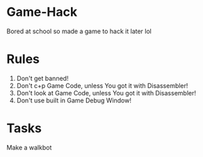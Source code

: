 # Game-Hack
Bored at school so made a game to hack it later lol

# Rules
1. Don't get banned!
2. Don't c+p Game Code, unless You got it with Disassembler!
3. Don't look at Game Code, unless You got it with Disassembler!
4. Don't use built in Game Debug Window!

# Tasks
Make a walkbot